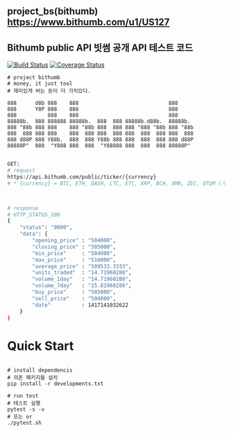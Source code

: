 ## project_bs(bithumb) https://www.bithumb.com/u1/US127
##  Bithumb public API 빗썸 공개 API 테스트 코드

[![Build Status](https://travis-ci.org/elastic7327/project_bithumb.svg?branch=master)](https://travis-ci.org/elastic7327/project_bithumb) [![Coverage Status](https://coveralls.io/repos/github/elastic7327/project_bithumb/badge.svg?branch=master)](https://coveralls.io/github/elastic7327/project_bithumb?branch=master)


```
# project bithumb
# money, it just tool 
# 재미있게 버는 돈이 더 가치있다.

888      d8b 888    888                             888
888      Y8P 888    888                             888
888          888    888                             888
88888b.  888 888888 88888b.  888  888 88888b.d88b.  88888b.
888 "88b 888 888    888 "88b 888  888 888 "888 "88b 888 "88b
888  888 888 888    888  888 888  888 888  888  888 888  888
888 d88P 888 Y88b.  888  888 Y88b 888 888  888  888 888 d88P
88888P"  888  "Y888 888  888  "Y88888 888  888  888 88888P"

```
 
```sh

GET:
# request
https://api.bithumb.com/public/ticker/{currency}
# * {currency} = BTC, ETH, DASH, LTC, ETC, XRP, BCH, XMR, ZEC, QTUM (기본값: BTC), ALL(전체)



# response
# HTTP_STATUS_200
{
    "status": "0000",
    "data": {
        "opening_price" : "504000",
        "closing_price" : "505000",
        "min_price"     : "504000",
        "max_price"     : "516000",
        "average_price" : "509533.3333",
        "units_traded"  : "14.71960286",
        "volume_1day"   : "14.71960286",
        "volume_7day"   : "15.81960286",
        "buy_price"     : "505000",
        "sell_price"    : "504000",
        "date"          : 1417141032622
    }
}

```


# Quick Start
```

# install dependencis
# 의존 패키지들 설치 
pip install -r developments.txt

# run test
# 테스트 실행
pytest -s -v 
# 또는 or 
./pytest.sh

```
